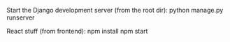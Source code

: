 Start the Django development server (from the root dir):
python manage.py runserver

React stuff (from frontend):
npm install
npm start
